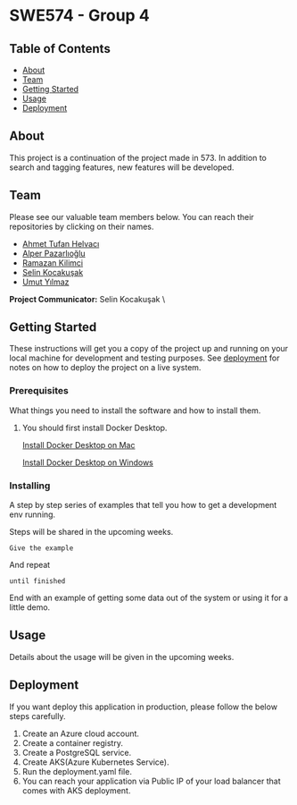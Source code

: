# SWE574 - Group 4

## Table of Contents

- [About](#about)
- [Team](#team)
- [Getting Started](#getting_started)
- [Usage](#usage)
- [Deployment](#deployment)


## About <a name = "about"></a>

This project is a continuation of the project made in 573. In addition to search and tagging features, new features will be developed.

## Team <a name = "team"></a>

Please see our valuable team members below. You can reach their repositories by clicking on their names.

- [Ahmet Tufan Helvacı](https://github.com/athelvaci)
- [Alper Pazarlıoğlu](https://github.com/alper-the-last)
- [Ramazan Kilimci](https://github.com/ramazankilimci)
- [Selin Kocakuşak](https://github.com/selinkocakusak)
- [Umut Yılmaz](https://github.com/yilmaz-umut)

**Project Communicator:** Selin Kocakuşak \


## Getting Started <a name = "getting_started"></a>

These instructions will get you a copy of the project up and running on your local machine for development and testing purposes. See [deployment](#deployment) for notes on how to deploy the project on a live system.

### Prerequisites

What things you need to install the software and how to install them.

1. You should first install Docker Desktop.

    [Install Docker Desktop on Mac](https://docs.docker.com/desktop/mac/install/)

    [Install Docker Desktop on Windows](https://docs.docker.com/desktop/windows/install/)



### Installing

A step by step series of examples that tell you how to get a development env running.

Steps will be shared in the upcoming weeks.

```
Give the example
```

And repeat

```
until finished
```

End with an example of getting some data out of the system or using it for a little demo.

## Usage <a name = "usage"></a>

Details about the usage will be given in the upcoming weeks.

## Deployment <a name = "deployment"></a>

If you want deploy this application in production, please follow the below steps carefully.

1. Create an Azure cloud account.
2. Create a container registry.
3. Create a PostgreSQL service.
4. Create AKS(Azure Kubernetes Service).
5. Run the deployment.yaml file.
6. You can reach your application via Public IP of your load balancer that comes with AKS deployment.
